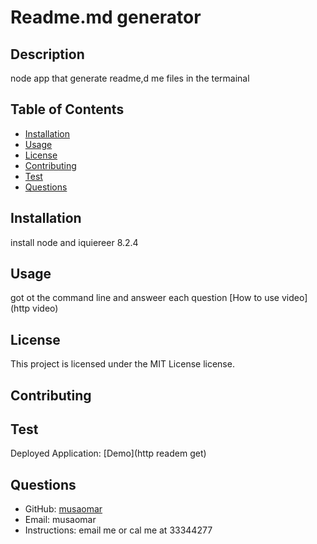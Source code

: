 
# Readme.md generator 

## Description
node app that generate readme,d me files in the termainal

## Table of Contents
- [Installation](#installation)
- [Usage](#usage)
- [License](#license)
- [Contributing](#contributing)
- [Test](#test)
- [Questions](#questions)

## Installation
install node and iquiereer 8.2.4

## Usage
got ot the command line and answeer each question
[How to use video](http video)

## License
This project is licensed under the MIT License license.

## Contributing

## Test
Deployed Application: [Demo](http readem get)

## Questions
- GitHub: [musaomar](https://github.com/musaomar)
- Email: musaomar
- Instructions: email me or cal me at 33344277
